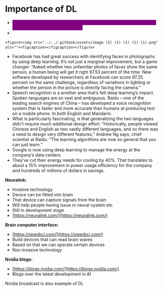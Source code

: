 # Importance of DL

* <mark style="color:purple;background-color:purple;">**Performance of older ML algo is saturated, whereas DL with new algo is able to give better performance**</mark>
*

    <figure><img src="../../.gitbook/assets/image (2) (1) (1) (1) (1).png" alt=""><figcaption></figcaption></figure>
* Facebook has had great success with identifying faces in photographs by using deep learning. It’s not just a marginal improvement, but a game changer: “Asked whether two unfamiliar photos of faces show the same person, a human being will get it right 97.53 percent of the time. New software developed by researchers at Facebook can score 97.25 percent on the same challenge, regardless of variations in lighting or whether the person in the picture is directly facing the camera.”
* Speech recognition is a another area that’s felt deep learning’s impact. Spoken languages are so vast and ambiguous. Baidu – one of the leading search engines of China – has developed a voice recognition system that is faster and more accurate than humans at producing text on a mobile phone. In both English and Mandarin.
* What is particularly fascinating, is that generalizing the two languages didn’t require much additional design effort: “Historically, people viewed Chinese and English as two vastly different languages, and so there was a need to design very different features,” Andrew Ng says, chief scientist at Baidu. “The learning algorithms are now so general that you can just learn.”
* Google is now using deep learning to manage the energy at the company’s data centers.
* They’ve cut their energy needs for cooling by 40%. That translates to about a 15% improvement in power usage efficiency for the company and hundreds of millions of dollars in savings.

&#x20;**Neuralink:**

* Invasive technology
* Device can be fitted into brain
* That device can capture signals from the brain
* Will help people having issue in neural system etc
* Still in development stage
* [https://neuralink.com/](https://neuralink.com/)

&#x20;**Brain computer interface:**

* [https://openbci.com/](https://openbci.com/)
* Build devices that can read brain waves
* Based on that we can operate certain devices
* Non invasive technology

&#x20;**Nvidia blogs:**

* [https://blogs.nvidia.com/](https://blogs.nvidia.com/)
* Blogs over the latest development in AI

&#x20;

Nvidia broadcast is also example of DL

&#x20;

